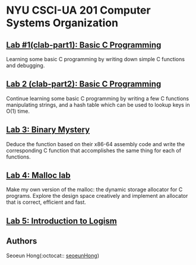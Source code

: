 # NYU CSCI-UA 201 Computer Systems Organization

## [Lab #1(clab-part1): Basic C Programming](https://github.com/seoeunHong/CSCI-UA-201/tree/main/Lab1)

Learning some basic C programming by writing down simple C functions and debugging.

## [Lab 2 (clab-part2): Basic C Programming](https://github.com/seoeunHong/CSCI-UA-201/tree/main/Lab2)

Continue learning some basic C programming by writing a few C functions manipulating strings, and a hash table which can be used to lookup keys in O(1) time.

## [Lab 3: Binary Mystery](https://github.com/seoeunHong/CSCI-UA-201/tree/main/Lab3)

Deduce the function based on their x86-64 assembly code and write the corresponding C function that accomplishes the same thing for each of functions.

## [Lab 4: Malloc lab](https://github.com/seoeunHong/CSCI-UA-201/tree/main/Lab4)

Make my own version of the malloc: the dynamic storage allocator for C programs.
Explore the design space creatively and implement an allocator that is correct, efficient and fast.

## [Lab 5: Introduction to Logism](https://github.com/seoeunHong/CSCI-UA-201/tree/main/Lab5)

## Authors

Seoeun Hong(:octocat:: [seoeunHong](https://github.com/seoeunHong))
